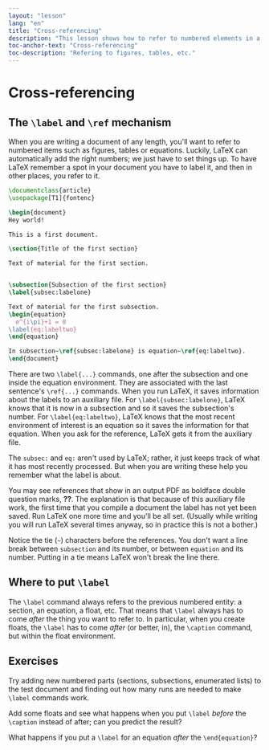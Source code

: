 ```yaml
---
layout: "lesson"
lang: "en"
title: "Cross-referencing"
description: "This lesson shows how to refer to numbered elements in a document, like figures, tables and sections."
toc-anchor-text: "Cross-referencing"
toc-description: "Refering to figures, tables, etc."
---
```


# Cross-referencing

## The `\label` and `\ref` mechanism

When you are writing a document of any length, you'll want to refer to numbered
items such as figures, tables or equations. Luckily, LaTeX can automatically add
the right numbers; we just have to set things up. To have LaTeX remember a spot
in your document you have to label it, and then in other places, you refer to it.

```latex
\documentclass{article}
\usepackage[T1]{fontenc}

\begin{document}
Hey world!

This is a first document.

\section{Title of the first section}

Text of material for the first section.


\subsection{Subsection of the first section}
\label{subsec:labelone}

Text of material for the first subsection.
\begin{equation}
  e^{i\pi}+1 = 0
\label{eq:labeltwo}
\end{equation}

In subsection~\ref{subsec:labelone} is equation~\ref{eq:labeltwo}.
\end{document}
```

There are two `\label{...}` commands, one after the subsection
and one inside the equation environment.
They are associated with the last sentence's `\ref{...}` commands.
When you run LaTeX, it saves information about the labels to an auxiliary file.
For `\label{subsec:labelone}`, LaTeX knows that it is now in a subsection and
so it saves the subsection's number.
For `\label{eq:labeltwo}`, LaTeX knows that the most recent environment
of interest is an equation so it saves the information for that equation.
When you ask for the reference, LaTeX gets it from the auxiliary file.

The `subsec:` and `eq:` aren't used by LaTeX;
rather, it just keeps track of what it has most
recently processed.
But when you are writing these help you remember what the label
is about.

You may see references that show in an output PDF
as boldface double question marks, **??**.
The explanation is that because of this auxiliary file work,
the first time that you compile a document the label has not
yet been saved.
Run LaTeX one more time and you'll be all set.
(Usually while writing you will run LaTeX several times anyway,
so in practice this is not a bother.)

Notice the tie (`~`) characters before the references.
You don't want a line break between `subsection` and its number, or
between `equation` and its number.
Putting in a tie means LaTeX won't break the line there.

## Where to put `\label`

The `\label` command always refers to the previous numbered entity:
a section, an equation, a float, etc. That means that `\label` always has to
come _after_ the thing you want to refer to. In particular, when you create
floats, the `\label` has to come _after_ (or better, in), the `\caption` command,
but within the float environment.

## Exercises

Try adding new numbered parts (sections, subsections, enumerated lists) to
the test document and finding out how many runs are needed to make `\label`
commands work.

Add some floats and see what happens when you put `\label` _before_ the
`\caption` instead of after; can you predict the result?

What happens if you put a `\label` for an equation _after_ the `\end{equation}`?
